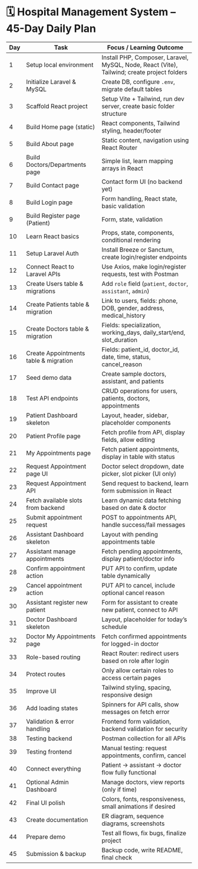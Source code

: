 # 🗓 Hospital Management System – 45-Day Daily Plan

| Day | Task                                  | Focus / Learning Outcome                                                                    |
| --- | ------------------------------------- | ------------------------------------------------------------------------------------------- |
| 1   | Setup local environment               | Install PHP, Composer, Laravel, MySQL, Node, React (Vite), Tailwind; create project folders |
| 2   | Initialize Laravel & MySQL            | Create DB, configure `.env`, migrate default tables                                         |
| 3   | Scaffold React project                | Setup Vite + Tailwind, run dev server, create basic folder structure                        |
| 4   | Build Home page (static)              | React components, Tailwind styling, header/footer                                           |
| 5   | Build About page                      | Static content, navigation using React Router                                               |
| 6   | Build Doctors/Departments page        | Simple list, learn mapping arrays in React                                                  |
| 7   | Build Contact page                    | Contact form UI (no backend yet)                                                            |
| 8   | Build Login page                      | Form handling, React state, basic validation                                                |
| 9   | Build Register page (Patient)         | Form, state, validation                                                                     |
| 10  | Learn React basics                    | Props, state, components, conditional rendering                                             |
| 11  | Setup Laravel Auth                    | Install Breeze or Sanctum, create login/register endpoints                                  |
| 12  | Connect React to Laravel APIs         | Use Axios, make login/register requests, test with Postman                                  |
| 13  | Create Users table & migrations       | Add `role` field (`patient`, `doctor`, `assistant`, `admin`)                                |
| 14  | Create Patients table & migration     | Link to users, fields: phone, DOB, gender, address, medical_history                         |
| 15  | Create Doctors table & migration      | Fields: specialization, working_days, daily_start/end, slot_duration                        |
| 16  | Create Appointments table & migration | Fields: patient_id, doctor_id, date, time, status, cancel_reason                            |
| 17  | Seed demo data                        | Create sample doctors, assistant, and patients                                              |
| 18  | Test API endpoints                    | CRUD operations for users, patients, doctors, appointments                                  |
| 19  | Patient Dashboard skeleton            | Layout, header, sidebar, placeholder components                                             |
| 20  | Patient Profile page                  | Fetch profile from API, display fields, allow editing                                       |
| 21  | My Appointments page                  | Fetch patient appointments, display in table with status                                    |
| 22  | Request Appointment page UI           | Doctor select dropdown, date picker, slot picker (UI only)                                  |
| 23  | Request Appointment API               | Send request to backend, learn form submission in React                                     |
| 24  | Fetch available slots from backend    | Learn dynamic data fetching based on date & doctor                                          |
| 25  | Submit appointment request            | POST to appointments API, handle success/fail messages                                      |
| 26  | Assistant Dashboard skeleton          | Layout with pending appointments table                                                      |
| 27  | Assistant manage appointments         | Fetch pending appointments, display patient/doctor info                                     |
| 28  | Confirm appointment action            | PUT API to confirm, update table dynamically                                                |
| 29  | Cancel appointment action             | PUT API to cancel, include optional cancel reason                                           |
| 30  | Assistant register new patient        | Form for assistant to create new patient, connect to API                                    |
| 31  | Doctor Dashboard skeleton             | Layout, placeholder for today’s schedule                                                    |
| 32  | Doctor My Appointments page           | Fetch confirmed appointments for logged-in doctor                                           |
| 33  | Role-based routing                    | React Router: redirect users based on role after login                                      |
| 34  | Protect routes                        | Only allow certain roles to access certain pages                                            |
| 35  | Improve UI                            | Tailwind styling, spacing, responsive design                                                |
| 36  | Add loading states                    | Spinners for API calls, show messages on fetch error                                        |
| 37  | Validation & error handling           | Frontend form validation, backend validation for security                                   |
| 38  | Testing backend                       | Postman collection for all APIs                                                             |
| 39  | Testing frontend                      | Manual testing: request appointments, confirm, cancel                                       |
| 40  | Connect everything                    | Patient → assistant → doctor flow fully functional                                          |
| 41  | Optional Admin Dashboard              | Manage doctors, view reports (only if time)                                                 |
| 42  | Final UI polish                       | Colors, fonts, responsiveness, small animations if desired                                  |
| 43  | Create documentation                  | ER diagram, sequence diagrams, screenshots                                                  |
| 44  | Prepare demo                          | Test all flows, fix bugs, finalize project                                                  |
| 45  | Submission & backup                   | Backup code, write README, final check                                                      |
